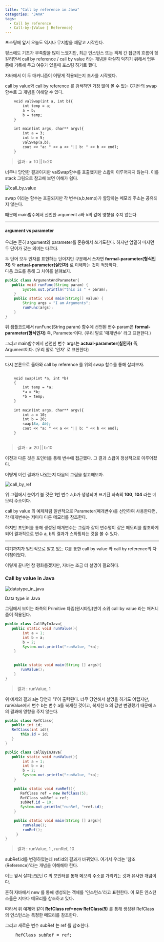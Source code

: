 ```yaml
---
title: "Call by reference in Java"
categories: "JAVA"
tags:
  - Call by reference
  - Call-by-{Value | Reference} 
---
```



포스팅에 앞서 오늘도 역시나 무지함을 깨닫고 시작한다.

평소에도 기초가 부족함을 많이 느꼈지만, 최근 인스턴스 또는 객체 간 접근의 흐름이 헷갈리면서 call by reference / call by value 라는 개념을 확실히 익히기 위해서 업무 중에 기록해 두고 여유가 있을때 포스팅 하기로 했다.

자바에서 이 두 매커니즘이 어떻게 적용되는지 조사를 시작했다.

call by value와 call by reference 를 검색하면 가장 많이 볼 수 있는 C기반의 swap 함수로 그 개념을 이해할 수 있다.


```cfml 
    void valSwap(int a, int b){
        int temp = a;
        a = b;
        b = temp;
    }
    
    int main(int args, char** argv){
        int a = 3;
        int b = 5;
        valSwap(a,b);
        cout << "a: " << a << "|| b: " << b << endl;
    } 

```

>결과 :  a: 10 || b:20


너무나 당연한 결과이지만 valSwap함수를 호출했지만 스왑이 이루어지지 않는다. 이를 stack 그림으로 참고해 보면 이해가 쉽다.


![call_by_value](/assets/images/study/dev/2018/5_call%20by%20value.png)

swap 이라는 함수는 호출되지만 각 변수(a,b,temp)가 할당하는 메모리 주소는 공유되지 않는다.

때문에 main함수에서 선언한 argument a와 b의 값에 영향을 주지 않는다.


---
#### argument vs parameter

우리는 흔히 argument와 parameter를 혼용해서 쓰기도한다.
하지만 엄밀히 따지면 두 단어가 갖는 의미는 다르다.

두 단어 모두 인자를 표현하는 단어지만 구분해서 쓰자면 **formal-parameter(형식인자)** 와 **actual-parameter(실인자)** 로 이해하는 것이 적당하다. <br/>
다음 코드를 통해 그 차이를 살펴보자.
 
 ```java
 public class ArgumentAndParameter{
    public void runFunc(String param) {
         System.out.println("this is " + param);
     }
     public static void main(String[] value) {
         String args = "I am Arguments";
         runFunc(args);
     }
 }

```

위 샘플코드에서 runFunc(String param) 함수에 선언된 변수 param은 **formal-parameter(형식인자)** 즉, Parameter이다. (우리 말로 '매개변수' 라고 표현한다.)

그리고 main함수에서 선언한 변수 args는 **actual-parameter(실인자)** 즉, Argument이다. (우리 말로 '인자' 로 표현한다)

---

다시 본론으로 돌아와 call by reference 를 위의 swap 함수를 통해 살펴보자.



```cfml
 
    void swap(int *a, int *b)
    {
        int temp = *a;
        *a = *b;
        *b = temp;
    }
    
    int main(int args, char** argv){
        int a = 10;
        int b = 20;
        swap(&a, &b);
        cout << "a: " << a << "|| b: " << b << endl;
    }
    

```

>결과 : a: 20 || b:10

이전과 다른 것은 포인터를 통해 변수에 접근했다. 그 결과 스왑이 정상적으로 이루어졌다.

어떻게 이런 결과가 나왔는지 다음의 그림을 참고해보자. 

![call_by_ref](/assets/images/study/dev/2018/5_call%20by%20ref.png)

위 그림에서 눈여겨 볼 것은 1번 변수 a,b가 생성되며 표기된 좌측의 **100**, **104** 라는 메모리 주소이다.

call by value 의 예제처럼 일반적으로 Parameter(매개변수)를 선언하여 사용한다면, 각 매개변수는 저마다 다른 메모리를 참조한다.

하지만 포인터를 통해 생성된 매개변수는 그림과 같이 변수명이 같은 메모리를 참조하게 되어 결과적으로 변수 a, b의 결과가 스와핑되는 것을 볼 수 있다.

---

여기까지가 일반적으로 알고 있는 C를 통한 call by value 와 call by reference의 차이점이었다.

이렇게 끝나면 참 평화롭겠지만, 자바는 조금 더 설명이 필요하다.

### Call by value in Java

![datatype_in_java](/assets/images/study/dev/2018/5_DataType_java.png)
<figcaption class="caption">Data type in Java</figcaption>

그림에서 보이는 좌측의 Primitive 타입(원시타입)만이 소위 call by value 라는 매커니즘이 적용된다. 


 ```java
 public class CallByInJava{
    public static void runValue(){
         int a = 1;
         int b = a;
         b = 2;
         System.out.println("runValue, "+a); 
     }
     
     
     public static void main(String [] args){
        runValue();
     }
 }

```
> 결과 : runValue, 1 

위 예제의 결과 a는 당연히 '1'이 출력된다. 너무 당연해서 설명을 하기도 어렵지만, runValue에서 변수 b는 변수 a를 복제한 것이고, 복제한 b 의 값만 변경했기 때문에 a의 결과에 영향을 주지 않는다.



 ```java
 public class RefClass{
    public int id;
    RefClass(int id){
        this.id = id;
    }
 }
 
 public class CallByInJava{
    public static void runValue(){
         int a = 1;
         int b = a;
         b = 2;
         System.out.println("runValue, "+a); 
     }
     
     public static void runRef(){
        RefClass ref = new RefClass(5);
        RefClass subRef = ref;
        subRef.id = 10;
        System.out.println("runRef, "+ref.id);
     }
     
     public static void main(String [] args){
         runValue();
         runRef();
      }
 }

```

> 결과 : runValue, 1 , runRef, 10 

subRef.id를 변경하였는데 ref.id의 결과가 바뀌었다. 여기서 우리는 '참조(Reference)'라는 개념을 이해해야 한다.

이는 앞서 살펴보았던 C 의 포인터를 통해 메모리 주소를 가리키는 것과 유사한 개념이다.

흔히 자바에서 new 를 통해 생성되는 객체를 '인스턴스'라고 표현한다. 이 모든 인스턴스들은 저마다 메모리를 참조하고 있다.

따라서 위 예제와 같이 **RefClass ref=new RefClass(5)** 를 통해 생성된 RefClass 의 인스턴스는 특정한 메모리를 참조한다.  

그리고 새로운 변수 subRef 는 ref 를 참조한다.

<pre>
    RefClass subRef = ref;
</pre<

이것은 ref 와 subRef 두 변수가 모두 같은 인스턴스를 **참조** 하고 있다는 것이다.

따라서 subRef를 변경했지만 ref의 id값이 변경되는 것이다.

이처럼 자바의 데이터타입을 보여주는 위 그림 중 Primitive 타입을 제외한 모든 경우 Call by reference 방식을 통해 인자가 전달된다.


---

- [이미지 참고](http://choieun.tistory.com/entry/Call-by-value%EC%99%80-Call-by-reference) 
- [내용 참고_머루의 개발 블로그](http://wonwoo.ml/index.php/post/1679)
- [내용 참고_Mussebio's HuRrah Blog](http://mussebio.blogspot.kr/2012/05/java-call-by-valuereference.html)
- [내용 참고_생활코딩 강좌](https://opentutorials.org/course/1223/5375)  